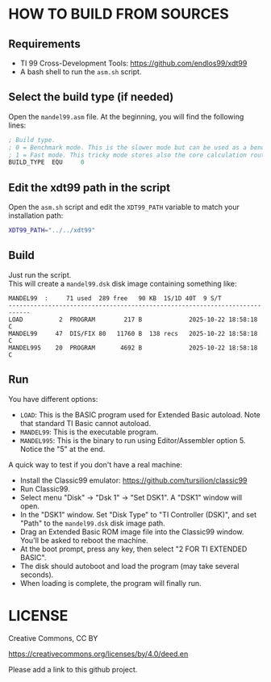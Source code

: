 # HOW TO BUILD FROM SOURCES

## Requirements

- TI 99 Cross-Development Tools: https://github.com/endlos99/xdt99
- A bash shell to run the ```asm.sh``` script.

## Select the build type (if needed)

Open the ```mandel99.asm``` file. At the beginning, you will find the following lines:

```asm
; Build type.
; 0 = Benchmark mode. This is the slower mode but can be used as a benchmark (elapsed number of frames is printed at completion in the upper right corner of the screen).
; 1 = Fast mode. This tricky mode stores also the core calculation routine in the faster scratch SRAM memory. I haven't found a way to support benchmarking in this mode.
BUILD_TYPE  EQU     0
```

## Edit the xdt99 path in the script

Open the ```asm.sh``` script and edit the ```XDT99_PATH``` variable to match your installation path:

```bash
XDT99_PATH="../../xdt99"
```

## Build
Just run the script.  
This will create a ```mandel99.dsk``` disk image containing something like:
```console
MANDEL99  :     71 used  289 free   90 KB  1S/1D 40T  9 S/T
----------------------------------------------------------------------------
LOAD          2  PROGRAM        217 B             2025-10-22 18:58:18 C
MANDEL99     47  DIS/FIX 80   11760 B  138 recs   2025-10-22 18:58:18 C
MANDEL995    20  PROGRAM       4692 B             2025-10-22 18:58:18 C
```

## Run

You have different options:

- ```LOAD```: This is the BASIC program used for Extended Basic autoload. Note that standard TI Basic cannot autoload.
- ```MANDEL99```: This is the executable program.
- ```MANDEL995```: This is the binary to run using Editor/Assembler option 5. Notice the "5" at the end.

A quick way to test if you don't have a real machine:
- Install the Classic99 emulator: https://github.com/tursilion/classic99
- Run Classic99.
- Select menu "Disk" -> "Dsk 1" -> "Set DSK1". A "DSK1" window will open.
- In the "DSK1" window. Set "Disk Type" to "TI Controller (DSK)", and set "Path" to the ```mandel99.dsk``` disk image path.
- Drag an Extended Basic ROM image file into the Classic99 window. You'll be asked to reboot the machine.
- At the boot prompt, press any key, then select "2 FOR TI EXTENDED BASIC".
- The disk should autoboot and load the program (may take several seconds).
- When loading is complete, the program will finally run.

# LICENSE

Creative Commons, CC BY

https://creativecommons.org/licenses/by/4.0/deed.en

Please add a link to this github project.



